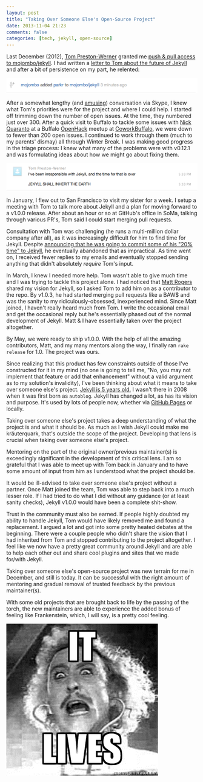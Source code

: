 ```yaml
---
layout: post
title: "Taking Over Someone Else's Open-Source Project"
date: 2013-11-04 21:23
comments: false
categories: [tech, jekyll, open-source]
---
```


Last December (2012), [Tom Preston-Werner][] granted me [push & pull access to
mojombo/jekyll][]. I had written a [letter to Tom about the future of Jekyll][]
and after a bit of persistence on my part, he relented:

![mojombo added parkr to mojombo/jekyll](/images/mojombo-added-parkr-to-jekyll.png)

After a somewhat lengthy (and [amusing][]) conversation via Skype, I knew what
Tom's priorities were for the project and where I could help. I started off
trimming down the number of open issues. At the time, they numbered just over 300.
After a quick visit to Buffalo to tackle some issues with [Nick Quaranto][] at a
Buffalo [OpenHack][] meetup at [CoworkBuffalo][], we were down to fewer than 200
open issues. I continued to work through them (much to my parents' dismay) all
through Winter Break. I was making good progress in the triage process: I knew
what many of the problems were with v0.12.1 and was formulating ideas about how
we might go about fixing them.

![jekyll shall inherit the earth](/images/jekyll-shall-inherit-the-earth.png)

In January, I flew out to San Francisco to visit my sister for a week. I setup a
meeting with Tom to talk more about Jekyll and a plan for moving forward to a
v1.0.0 release. After about an hour or so at GitHub's office in SoMa, talking
through various PR's, Tom said I could start merging pull requests.

Consultation with Tom was challenging (he runs a multi-million dollar company
after all), as it was increasingly difficult for him to find time for Jekyll.
Despite [announcing that he was going to commit some of his "20% time" to Jekyll][],
he eventually abandoned that as impractical. As time went on, I received fewer
replies to my emails and eventually stopped sending anything that didn't
absolutely _require_ Tom's input.

In March, I knew I needed more help. Tom wasn't able to give much time and I
was trying to tackle this project alone. I had noticed that [Matt Rogers][]
shared my vision for Jekyll, so I asked Tom to add him on as a contributor to
the repo. By v1.0.3, he had started merging pull requests like a BAW$ and was
the sanity to my ridiculously-obsessed, inexperienced mind. Since Matt joined, I
haven't really heard much from Tom. I write the occasional email and get the
occasional reply but he's essentially phased out of the normal development of
Jekyll. Matt & I have essentially taken over the project altogether.

By May, we were ready to ship v1.0.0. With the help of all the amazing
contributors, Matt, and my many mentors along the way, I finally ran
`rake release` for 1.0. The project was ours.

Since realizing that this product has few constraints outside of those I've
constructed for it in my mind (no one is going to tell me, "No, you may not
implement that feature or add that enhancement" without a valid argument as to
my solution's invalidity), I've been thinking about what it means to take over
someone else's project. [Jekyll is 5 years old.][] I wasn't there in 2008 when
it was first born as `autoblog`. Jekyll has changed a lot, as has its vision and
purpose. It's used by lots of people now, whether via [GitHub Pages][] or
locally.

Taking over someone else's project takes a deep understanding of what the
project is and what it should be. As much as I wish Jekyll could make me
kräuterquark, that's outside the scope of the project. Developing that lens is
crucial when taking over someone else's project.

Mentoring on the part of the original owner/previous maintainer(s) is
exceedingly significant in the development of this critical lens. I am so
grateful that I was able to meet up with Tom back in January and to have some
amount of input from him as I understood what the project should be.

It would be ill-advised to take over someone else's project without a partner.
Once Matt joined the team, Tom was able to step back into a much lesser role.
If I had tried to do what I did without any guidance (or at least sanity
checks), Jekyll v1.0.0 would have been a complete shit-show.

Trust in the community must also be earned. If people highly doubted my ability
to handle Jekyll, Tom would have likely removed me and found a replacement. I
argued a lot and got into some pretty heated debates at the beginning. There
were a couple people who didn't share the vision that I had inherited from Tom
and stopped contributing to the project altogether. I feel like we now have a
pretty great community around Jekyll and are able to help each other out and
share cool plugins and sites that we made for/with Jekyll.

Taking over someone else's open-source project was new terrain for me in
December, and still is today. It can be successful with the right amount of
mentoring and gradual removal of trusted feedback by the previous maintainer(s).

With some old projects that are brought back to life by the passing of the
torch, the new maintainers are able to experience the added bonus of feeling
like Frankenstein, which, I will say, is a pretty cool feeling.

![igor](/images/it-lives.jpg)

[Tom Preston-Werner]: http://tom.preston-werner.com
[push & pull access to mojombo/jekyll]: /images/mojombo-added-parkr-to-jekyll.png
[letter to Tom about the future of Jekyll]: /2012/12/11/an-open-letter-to-tom-preston-werner/
[amusing]: /images/jekyll-shall-inherit-the-earth.png
[Nick Quaranto]: http://quaran.to
[CoworkBuffalo]: http://coworkbuffalo.com
[OpenHack]: http://openhack.github.io
[announcing that he was going to commit some of his "20% time" to Jekyll]: https://github.com/mojombo/jekyll/issues/578#issuecomment-11414645
[Matt Rogers]: http://mattr.info
[Jekyll is 5 years old.]: https://github.com/mojombo/jekyll/commit/d189e05d236769c1e5594af9db4d6eacb86fc16e
[GitHub Pages]: http://pages.github.com
